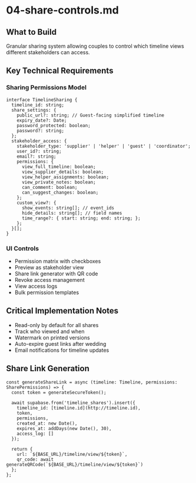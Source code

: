 # 04-share-controls.md

## What to Build

Granular sharing system allowing couples to control which timeline views different stakeholders can access.

## Key Technical Requirements

### Sharing Permissions Model

```
interface TimelineSharing {
  timeline_id: string;
  share_settings: {
    public_url?: string; // Guest-facing simplified timeline
    expiry_date?: Date;
    password_protected: boolean;
    password?: string;
  };
  stakeholder_access: {
    stakeholder_type: 'supplier' | 'helper' | 'guest' | 'coordinator';
    user_id?: string;
    email?: string;
    permissions: {
      view_full_timeline: boolean;
      view_supplier_details: boolean;
      view_helper_assignments: boolean;
      view_private_notes: boolean;
      can_comment: boolean;
      can_suggest_changes: boolean;
    };
    custom_view?: {
      show_events: string[]; // event_ids
      hide_details: string[]; // field names
      time_range?: { start: string; end: string; };
    };
  }[];
}
```

### UI Controls

- Permission matrix with checkboxes
- Preview as stakeholder view
- Share link generator with QR code
- Revoke access management
- View access logs
- Bulk permission templates

## Critical Implementation Notes

- Read-only by default for all shares
- Track who viewed and when
- Watermark on printed versions
- Auto-expire guest links after wedding
- Email notifications for timeline updates

## Share Link Generation

```
const generateShareLink = async (timeline: Timeline, permissions: SharePermissions) => {
  const token = generateSecureToken();
  
  await supabase.from('timeline_shares').insert({
    timeline_id: [timeline.id](http://timeline.id),
    token,
    permissions,
    created_at: new Date(),
    expires_at: addDays(new Date(), 30),
    access_log: []
  });
  
  return {
    url: `${BASE_URL}/timeline/view/${token}`,
    qr_code: await generateQRCode(`${BASE_URL}/timeline/view/${token}`)
  };
};
```